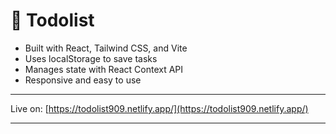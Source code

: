 # 📝 Todolist

- Built with React, Tailwind CSS, and Vite 
- Uses localStorage to save tasks  
- Manages state with React Context API  
- Responsive and easy to use  

---

Live on: [https://todolist909.netlify.app/](https://todolist909.netlify.app/)

---
